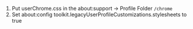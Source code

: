 1. Put userChrome.css in the about:support -> Profile Folder `/chrome`
2. Set about:config toolkit.legacyUserProfileCustomizations.stylesheets to true
